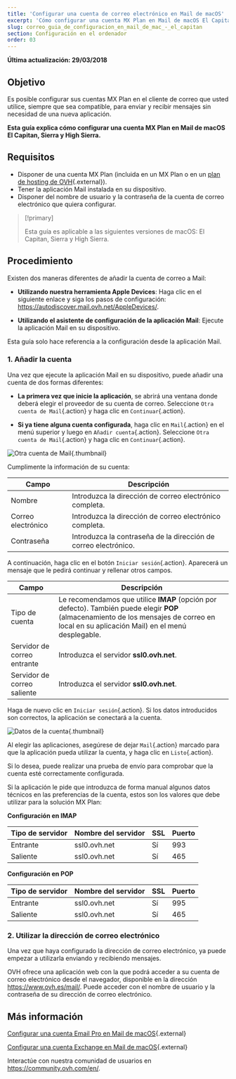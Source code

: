 ```yaml
---
title: 'Configurar una cuenta de correo electrónico en Mail de macOS'
excerpt: 'Cómo configurar una cuenta MX Plan en Mail de macOS El Capitan, Sierra y High Sierra'
slug: correo_guia_de_configuracion_en_mail_de_mac_-_el_capitan
section: Configuración en el ordenador
order: 03
---
```


**Última actualización: 29/03/2018**

## Objetivo

Es posible configurar sus cuentas MX Plan en el cliente de correo que usted utilice, siempre que sea compatible, para enviar y recibir mensajes sin necesidad de una nueva aplicación.

**Esta guía explica cómo configurar una cuenta MX Plan en Mail de macOS El Capitan, Sierra y High Sierra.**

## Requisitos

- Disponer de una cuenta MX Plan (incluida en un MX Plan o en un [plan de hosting de OVH](https://www.ovhcloud.com/es-es/web-hosting/){.external}).
- Tener la aplicación Mail instalada en su dispositivo.
- Disponer del nombre de usuario y la contraseña de la cuenta de correo electrónico que quiera configurar.

> [!primary]
>
> Esta guía es aplicable a las siguientes versiones de macOS: El Capitan, Sierra y High Sierra.
>

## Procedimiento

Existen dos maneras diferentes de añadir la cuenta de correo a Mail:

- **Utilizando nuestra herramienta Apple Devices**: Haga clic en el siguiente enlace y siga los pasos de configuración: <https://autodiscover.mail.ovh.net/AppleDevices/>.

- **Utilizando el asistente de configuración de la aplicación Mail**: Ejecute la aplicación Mail en su dispositivo.

Esta guía solo hace referencia a la configuración desde la aplicación Mail.

### 1. Añadir la cuenta

Una vez que ejecute la aplicación Mail en su dispositivo, puede añadir una cuenta de dos formas diferentes:

- **La primera vez que inicie la aplicación**, se abrirá una ventana donde deberá elegir el proveedor de su cuenta de correo. Seleccione `Otra cuenta de Mail`{.action} y haga clic en `Continuar`{.action}.

- **Si ya tiene alguna cuenta configurada**, haga clic en `Mail`{.action} en el menú superior y luego en `Añadir cuenta`{.action}. Seleccione `Otra cuenta de Mail`{.action} y haga clic en `Continuar`{.action}.

![Otra cuenta de Mail](images/configuration-mail-macos-step1.png){.thumbnail}

Cumplimente la información de su cuenta:

|Campo|Descripción|
|---|---|
|Nombre|Introduzca la dirección de correo electrónico completa.|
|Correo electrónico|Introduzca la dirección de correo electrónico completa.|
|Contraseña|Introduzca la contraseña de la dirección de correo electrónico.|

A continuación, haga clic en el botón `Iniciar sesión`{.action}. Aparecerá un mensaje que le pedirá continuar y rellenar otros campos.

|Campo|Descripción|
|---|---|
|Tipo de cuenta|Le recomendamos que utilice **IMAP** (opción por defecto). También puede elegir **POP** (almacenamiento de los mensajes de correo en local en su aplicación Mail) en el menú desplegable.|
|Servidor de correo entrante|Introduzca el servidor **ssl0.ovh.net**.|
|Servidor de correo saliente|Introduzca el servidor **ssl0.ovh.net**.|

Haga de nuevo clic en `Iniciar sesión`{.action}. Si los datos introducidos son correctos, la aplicación se conectará a la cuenta.

![Datos de la cuenta](images/configuration-mail-macos-step2.png){.thumbnail}

Al elegir las aplicaciones, asegúrese de dejar `Mail`{.action} marcado para que la aplicación pueda utilizar la cuenta, y haga clic en `Listo`{.action}.

Si lo desea, puede realizar una prueba de envío para comprobar que la cuenta esté correctamente configurada.

Si la aplicación le pide que introduzca de forma manual algunos datos técnicos en las preferencias de la cuenta, estos son los valores que debe utilizar para la solución MX Plan:

**Configuración en IMAP**

|Tipo de servidor|Nombre del servidor|SSL|Puerto|
|---|---|---|---|
|Entrante|ssl0.ovh.net|Sí|993|
|Saliente|ssl0.ovh.net|Sí|465| 

**Configuración en POP**

|Tipo de servidor|Nombre del servidor|SSL|Puerto|
|---|---|---|---|
|Entrante|ssl0.ovh.net|Sí|995|
|Saliente|ssl0.ovh.net|Sí|465|

### 2. Utilizar la dirección de correo electrónico

Una vez que haya configurado la dirección de correo electrónico, ya puede empezar a utilizarla enviando y recibiendo mensajes.

OVH ofrece una aplicación web con la que podrá acceder a su cuenta de correo electrónico desde el navegador, disponible en la dirección <https://www.ovh.es/mail/>. Puede acceder con el nombre de usuario y la contraseña de su dirección de correo electrónico.

## Más información

[Configurar una cuenta Email Pro en Mail de macOS](https://docs.ovh.com/es/emails-pro/configurar-email-pro-mail-macos/){.external}

[Configurar una cuenta Exchange en Mail de macOS](https://docs.ovh.com/es/microsoft-collaborative-solutions/configuracion-mail-macos/){.external}

Interactúe con nuestra comunidad de usuarios en <https://community.ovh.com/en/>.